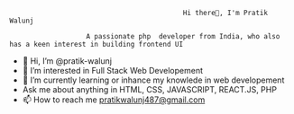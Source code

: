                                                Hi there👋, I'm Pratik Walunj

                       A passionate php  developer from India, who also has a keen interest in building frontend UI


- 👋 Hi, I’m @pratik-walunj
- 👀 I’m interested in Full Stack Web Developement
- 🌱 I’m currently learning or inhance my knowlede in web developement
-    Ask me about anything in HTML, CSS, JAVASCRIPT, REACT.JS, PHP
- 📫 How to reach me pratikwalunj487@gmail.com
  

<!---
pratik-walunj/pratik-walunj is a ✨ special ✨ repository because its `README.md` (this file) appears on your GitHub profile.
You can click the Preview link to take a look at your changes.
--->
